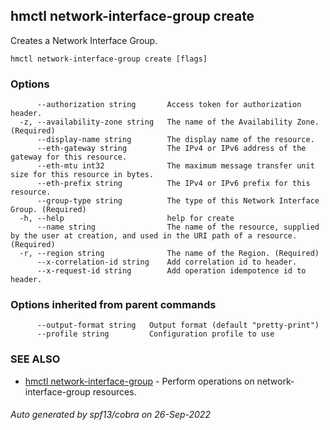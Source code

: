 ## hmctl network-interface-group create

Creates a Network Interface Group.

```
hmctl network-interface-group create [flags]
```

### Options

```
      --authorization string       Access token for authorization header.
  -z, --availability-zone string   The name of the Availability Zone. (Required)
      --display-name string        The display name of the resource.
      --eth-gateway string         The IPv4 or IPv6 address of the gateway for this resource.
      --eth-mtu int32              The maximum message transfer unit size for this resource in bytes.
      --eth-prefix string          The IPv4 or IPv6 prefix for this resource.
      --group-type string          The type of this Network Interface Group. (Required)
  -h, --help                       help for create
      --name string                The name of the resource, supplied by the user at creation, and used in the URI path of a resource. (Required)
  -r, --region string              The name of the Region. (Required)
      --x-correlation-id string    Add correlation id to header.
      --x-request-id string        Add operation idempotence id to header.
```

### Options inherited from parent commands

```
      --output-format string   Output format (default "pretty-print")
      --profile string         Configuration profile to use
```

### SEE ALSO

* [hmctl network-interface-group](hmctl_network-interface-group.md)	 - Perform operations on network-interface-group resources.

###### Auto generated by spf13/cobra on 26-Sep-2022
